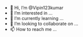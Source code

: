 - 👋 Hi, I’m @Vipin123kumar
- 👀 I’m interested in ...
- 🌱 I’m currently learning ...
- 💞️ I’m looking to collaborate on ...
- 📫 How to reach me ...

<!---
Vipin123kumar/Vipin123kumar is a ✨ special ✨ repository because its `README.md` (this file) appears on your GitHub profile.
You can click the Preview link to take a look at your changes.
--->

